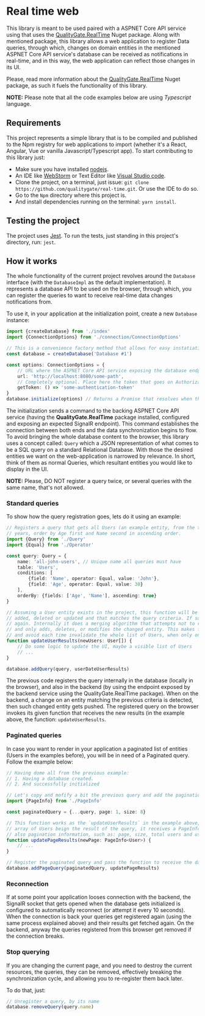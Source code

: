 # Real time web

This library is meant to be used paired with a ASPNET Core API service using that uses the
[QualityGate.RealTime](https://www.nuget.org/packages/QualityGate.RealTime) Nuget package. Along with mentioned package,
this library allows a web application to register Data queries, through which, changes on domain entities in the
mentioned ASPNET Core API service's database can be received as notifications in real-time, and in this way, the web
application can reflect those changes in its UI.

Please, read more information about the
[QualityGate.RealTime](https://github.com/qualitygate/real-time/blob/main/README.md) Nuget package, as such it fuels the
functionality of this library.

**NOTE:** Please note that all the code examples below are using *Typescript* language.

## Requirements

This project represents a simple library that is to be compiled and published to the Npm registry for web applications
to import (whether it's a React, Angular, Vue or vanilla Javascript/Typescript app). To start contributing to this
library just:

- Make sure you have installed [nodejs](https://nodejs.org/en).
- An IDE like [WebStorm](https://www.jetbrains.com/webstorm) or Text Editor like
  [Visual Studio code](https://code.visualstudio.com).
- Clone the project, on a terminal, just issue: `git clone https://github.com/qualitygate/real-time.git`. Or use the IDE
  to do so.
- Go to the `Npm` directory where this project is.
- And install dependencies running on the terminal: `yarn install`.

## Testing the project

The project uses [Jest](https://jestjs.io). To run the tests, just standing in this project's directory, run: `jest`.

## How it works

The whole functionality of the current project revolves around the `Database` interface (with the `DatabaseImpl` as the
default implementation). It represents a database API to be used on the browser, through which, you can register the
queries to want to receive real-time data changes notifications from.

To use it, in your application at the initialization point, create a new `Database` instance:

```typescript
import {createDatabase} from './index'
import {ConnectionOptions} from './connection/ConnectionOptions'

// This is a convenience factory method that allows for easy instatiation of the Database interface's default implementation
const database = createDatabase('Database #1')

const options: ConnectionOptions = {
	// URL where the ASPNET Core API service exposing the database endpoint
	url: 'http://localhost:8080/some-path',
	// Completely optional. Place here the token that goes on Authorization header to authenticate the connection request
	getToken: () => 'some-authentication-token'
}
database.initialize(options) // Returns a Promise that resolves when the initialization finishes
```

The initialization sends a command to the backing ASPNET Core API service (having the **QualityGate.RealTime** package
installed, configured and exposing an expected SignalR endpoint). This command establishes the connection between both
ends and the data synchronization begins to flow. To avoid bringing the whole database content to the browser, this
library uses a concept called: `Query` which a JSON representation of what comes to be a SQL query on a standard
Relational Database. With those the desired entities we want on the web-application is narrowed by relevance. In short,
think of them as normal Queries, which resultant entities you would like to display in the UI.

**NOTE:** Please, DO NOT register a query twice, or several queries with the same name, that's not allowed.

### Standard queries

To show how the query registration goes, lets do it using an example:

```typescript
// Registers a query that gets all Users (an example entity, from the table 'Users') named as 'John' and with age 30
// years, order by Age first and Name second in ascending order.
import {Query} from './Query'
import {Equal} from './Operator'

const query: Query = {
	name: 'all-john-users', // Unique name all queries must have
	table: 'Users',
	conditions: [
		{field: 'Name', operator: Equal, value: 'John'},
		{field: 'Age', operator: Equal, value: 30}
	],
	orderBy: {fields: ['Age', 'Name'], ascending: true}
}

// Assuming a User entity exists in the project, this function will be invoked by the query when a User entity gets
// added, deleted or updated and that matches the query criteria. If so, the backend query sends all the results back
// again. Internally it does a merging algorithm that attempts not to recreate all the User entities its results have,
// and only adds, deletes, or modifies the changed entity. This makes for better use of Reach re-renders (for example)
// and avoid each time invalidate the whole list of Users, when only one User was changed.
function updateUserResults(newUsers: User[]) {
	// Do some logic to update the UI, maybe a visible list of Users
	// ...
}

database.addQuery(query, userDateUserResults)
```

The previous code registers the query internally in the database (locally in the browser), and also in the backend
(by using the endpoint exposed by the backend service using the QualityGate.RealTime package). When on the backend, a
change on an entity matching the previous criteria is detected, then such changed entity gets pushed. The registered
query on the browser invokes its given function that receives the new results (in the example above, the function:
`updateUserResults`.

### Paginated queries

In case you want to render in your application a paginated list of entities (Users in the examples before), you will be
in need of a Paginated query. Follow the example below:

```typescript
// Having dome all from the previous example:
// 1. Having a database created.
// 2. And successfully initialized

// Let's copy and mofify a bit the previous query and add the pagination parameters
import {PageInfo} from './PageInfo'

const paginatedQuery = {...query, page: 1, size: 8}

// This function works as the `updateUserResults` in the example above, just notice that it instead of receiving the raw
// array of Users beign the result of the query, it receives a PageInfo<User> object, which has the User entities but
// also pagination information, such as: page, size, total users and user instances of the current page.
function updatePageResults(newPage: PageInfo<User>) {
	// ...
}

// Register the paginated query and pass the function to receive the data change notifications
database.addPageQuery(paginatedQuery, updatePageResults)
```

### Reconnection

If at some point your application looses connection with the backend, the SignalR socket that gets opened when the
database gets initialized is configured to automatically reconnect (or attempt it every 10 seconds). When the connection
is back your queries get registered again (using the same process explained above) and their results get fetched again.
On the backend, anyway the queries registered from this browser get removed if the connection breaks.

### Stop querying

If you are changing the current page, and you need to destroy the current resources, the queries, they can be removed,
effectively breaking the synchronization cycle, and allowing you to re-register them back later.

To do that, just:

```typescript
// Unregister a query, by its name
database.removeQuery(query.name)
```
